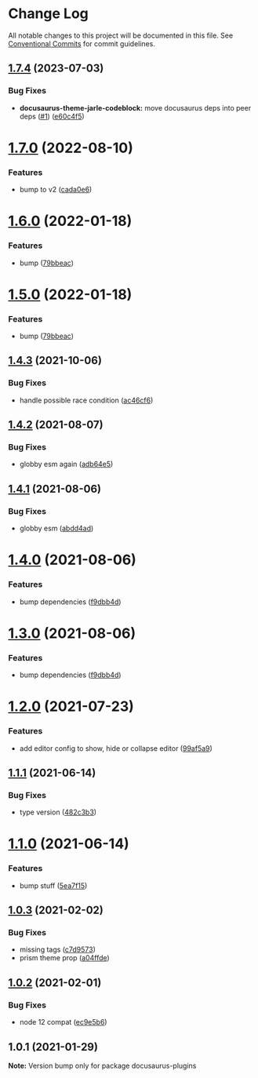 # Change Log

All notable changes to this project will be documented in this file.
See [Conventional Commits](https://conventionalcommits.org) for commit guidelines.

## [1.7.4](https://github.com/jquense/docusaurus-plugins/compare/v1.7.3...v1.7.4) (2023-07-03)


### Bug Fixes

* **docusaurus-theme-jarle-codeblock:** move docusaurus deps into peer deps ([#1](https://github.com/jquense/docusaurus-plugins/issues/1)) ([e60c4f5](https://github.com/jquense/docusaurus-plugins/commit/e60c4f5149c2491030a39dcd8af13c790b12f95b))





# [1.7.0](https://github.com/jquense/docusaurus-plugins/compare/v1.6.0...v1.7.0) (2022-08-10)


### Features

* bump to v2 ([cada0e6](https://github.com/jquense/docusaurus-plugins/commit/cada0e685eab2d70b61c4b54e9a6719206b4a158))





# [1.6.0](https://github.com/jquense/docusaurus-plugins/compare/v1.4.3...v1.6.0) (2022-01-18)


### Features

* bump ([79bbeac](https://github.com/jquense/docusaurus-plugins/commit/79bbeac5533743acffd0b57530e218e69832b410))





# [1.5.0](https://github.com/jquense/docusaurus-plugins/compare/v1.4.3...v1.5.0) (2022-01-18)


### Features

* bump ([79bbeac](https://github.com/jquense/docusaurus-plugins/commit/79bbeac5533743acffd0b57530e218e69832b410))





## [1.4.3](https://github.com/jquense/docusaurus-plugins/compare/v1.4.2...v1.4.3) (2021-10-06)


### Bug Fixes

* handle possible race condition ([ac46cf6](https://github.com/jquense/docusaurus-plugins/commit/ac46cf6a268b9b530ce9a19ac79dcd57b27b2c7b))





## [1.4.2](https://github.com/4Catalyzer/docusaurus-plugin-react-metadata/compare/v1.4.1...v1.4.2) (2021-08-07)


### Bug Fixes

* globby esm again ([adb64e5](https://github.com/4Catalyzer/docusaurus-plugin-react-metadata/commit/adb64e54ad4592c6e81b1c7b3a8ed2438a4e096f))





## [1.4.1](https://github.com/jquense/docusaurus-plugins/compare/v1.4.0...v1.4.1) (2021-08-06)


### Bug Fixes

* globby esm ([abdd4ad](https://github.com/jquense/docusaurus-plugins/commit/abdd4addb25f245e059a1ca5089b125069eb6f2a))





# [1.4.0](https://github.com/jquense/docusaurus-plugins/compare/v1.2.0...v1.4.0) (2021-08-06)


### Features

* bump dependencies ([f9dbb4d](https://github.com/jquense/docusaurus-plugins/commit/f9dbb4d42f41d25b78d53e7465a6cc737f7a1290))





# [1.3.0](https://github.com/jquense/docusaurus-plugins/compare/v1.2.0...v1.3.0) (2021-08-06)


### Features

* bump dependencies ([f9dbb4d](https://github.com/jquense/docusaurus-plugins/commit/f9dbb4d42f41d25b78d53e7465a6cc737f7a1290))





# [1.2.0](https://github.com/jquense/docusaurus-plugins/compare/v1.1.1...v1.2.0) (2021-07-23)


### Features

* add editor config to show, hide or collapse editor ([99af5a9](https://github.com/jquense/docusaurus-plugins/commit/99af5a9d6bf8e34cbbc81026106795ce76529ae5))





## [1.1.1](https://github.com/jquense/docusaurus-plugins/compare/v1.1.0...v1.1.1) (2021-06-14)


### Bug Fixes

* type version ([482c3b3](https://github.com/jquense/docusaurus-plugins/commit/482c3b37ade4952a2696f3bfa11744aeaff2a58e))





# [1.1.0](https://github.com/jquense/docusaurus-plugins/compare/v1.0.3...v1.1.0) (2021-06-14)


### Features

* bump stuff ([5ea7f15](https://github.com/jquense/docusaurus-plugins/commit/5ea7f150ac3a18f0a0810ce48373cee04164803c))





## [1.0.3](https://github.com/4Catalyzer/docusaurus-plugin-react-metadata/compare/v1.0.2...v1.0.3) (2021-02-02)


### Bug Fixes

* missing tags ([c7d9573](https://github.com/4Catalyzer/docusaurus-plugin-react-metadata/commit/c7d95735bf0e40bc7ed0dfbd4f57456bf69fd854))
* prism theme prop ([a04ffde](https://github.com/4Catalyzer/docusaurus-plugin-react-metadata/commit/a04ffdeefa1eec4bc07aa16917c8732957a2e77f))





## [1.0.2](https://github.com/jquense/docusaurus-plugins/compare/v1.0.1...v1.0.2) (2021-02-01)


### Bug Fixes

* node 12 compat ([ec9e5b6](https://github.com/jquense/docusaurus-plugins/commit/ec9e5b6f261df36e65dc1ca72edd78de2fab4c68))





## 1.0.1 (2021-01-29)

**Note:** Version bump only for package docusaurus-plugins
